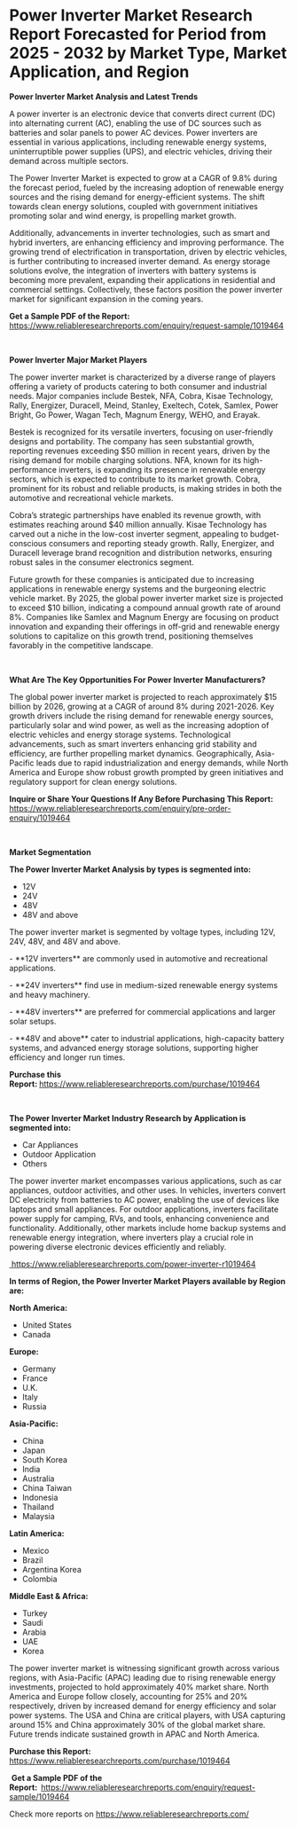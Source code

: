 <p><h1>Power Inverter Market Research Report Forecasted for Period from 2025 -  2032 by Market Type, Market Application, and Region</h1></p><p><strong>Power Inverter Market Analysis and Latest Trends</strong></p>
<p><p>A power inverter is an electronic device that converts direct current (DC) into alternating current (AC), enabling the use of DC sources such as batteries and solar panels to power AC devices. Power inverters are essential in various applications, including renewable energy systems, uninterruptible power supplies (UPS), and electric vehicles, driving their demand across multiple sectors.</p><p>The Power Inverter Market is expected to grow at a CAGR of 9.8% during the forecast period, fueled by the increasing adoption of renewable energy sources and the rising demand for energy-efficient systems. The shift towards clean energy solutions, coupled with government initiatives promoting solar and wind energy, is propelling market growth. </p><p>Additionally, advancements in inverter technologies, such as smart and hybrid inverters, are enhancing efficiency and improving performance. The growing trend of electrification in transportation, driven by electric vehicles, is further contributing to increased inverter demand. As energy storage solutions evolve, the integration of inverters with battery systems is becoming more prevalent, expanding their applications in residential and commercial settings. Collectively, these factors position the power inverter market for significant expansion in the coming years.</p></p>
<p><strong>Get a Sample PDF of the Report:&nbsp;</strong> <a href="https://www.reliableresearchreports.com/enquiry/request-sample/1019464?utm_campaign=2243&utm_medium=2&utm_source=Github&utm_content=ia&utm_term=10042025&utm_id=power-inverter">https://www.reliableresearchreports.com/enquiry/request-sample/1019464</a></p>
<p>&nbsp;</p>
<p><strong>Power Inverter Major Market Players</strong></p>
<p><p>The power inverter market is characterized by a diverse range of players offering a variety of products catering to both consumer and industrial needs. Major companies include Bestek, NFA, Cobra, Kisae Technology, Rally, Energizer, Duracell, Meind, Stanley, Exeltech, Cotek, Samlex, Power Bright, Go Power, Wagan Tech, Magnum Energy, WEHO, and Erayak.</p><p>Bestek is recognized for its versatile inverters, focusing on user-friendly designs and portability. The company has seen substantial growth, reporting revenues exceeding $50 million in recent years, driven by the rising demand for mobile charging solutions. NFA, known for its high-performance inverters, is expanding its presence in renewable energy sectors, which is expected to contribute to its market growth. Cobra, prominent for its robust and reliable products, is making strides in both the automotive and recreational vehicle markets.</p><p>Cobra’s strategic partnerships have enabled its revenue growth, with estimates reaching around $40 million annually. Kisae Technology has carved out a niche in the low-cost inverter segment, appealing to budget-conscious consumers and reporting steady growth. Rally, Energizer, and Duracell leverage brand recognition and distribution networks, ensuring robust sales in the consumer electronics segment.</p><p>Future growth for these companies is anticipated due to increasing applications in renewable energy systems and the burgeoning electric vehicle market. By 2025, the global power inverter market size is projected to exceed $10 billion, indicating a compound annual growth rate of around 8%. Companies like Samlex and Magnum Energy are focusing on product innovation and expanding their offerings in off-grid and renewable energy solutions to capitalize on this growth trend, positioning themselves favorably in the competitive landscape.</p></p>
<p>&nbsp;</p>
<p><strong>What Are The Key Opportunities For Power Inverter Manufacturers?</strong></p>
<p><p>The global power inverter market is projected to reach approximately $15 billion by 2026, growing at a CAGR of around 8% during 2021-2026. Key growth drivers include the rising demand for renewable energy sources, particularly solar and wind power, as well as the increasing adoption of electric vehicles and energy storage systems. Technological advancements, such as smart inverters enhancing grid stability and efficiency, are further propelling market dynamics. Geographically, Asia-Pacific leads due to rapid industrialization and energy demands, while North America and Europe show robust growth prompted by green initiatives and regulatory support for clean energy solutions.</p></p>
<p><strong>Inquire or Share Your Questions If Any Before Purchasing This Report:</strong> <a href="https://www.reliableresearchreports.com/enquiry/pre-order-enquiry/1019464?utm_campaign=2243&utm_medium=2&utm_source=Github&utm_content=ia&utm_term=10042025&utm_id=power-inverter">https://www.reliableresearchreports.com/enquiry/pre-order-enquiry/1019464</a></p>
<p>&nbsp;</p>
<p><strong>Market Segmentation</strong></p>
<p><strong>The Power Inverter Market Analysis by types is segmented into:</strong></p>
<p><ul><li>12V</li><li>24V</li><li>48V</li><li>48V and above</li></ul></p>
<p><p>The power inverter market is segmented by voltage types, including 12V, 24V, 48V, and 48V and above. </p><p>- **12V inverters** are commonly used in automotive and recreational applications.</p><p>- **24V inverters** find use in medium-sized renewable energy systems and heavy machinery.</p><p>- **48V inverters** are preferred for commercial applications and larger solar setups.</p><p>- **48V and above** cater to industrial applications, high-capacity battery systems, and advanced energy storage solutions, supporting higher efficiency and longer run times.</p></p>
<p><strong>Purchase this Report:&nbsp;</strong><a href="https://www.reliableresearchreports.com/purchase/1019464?utm_campaign=2243&utm_medium=2&utm_source=Github&utm_content=ia&utm_term=10042025&utm_id=power-inverter">https://www.reliableresearchreports.com/purchase/1019464</a></p>
<p>&nbsp;</p>
<p><strong>The Power Inverter Market Industry Research by Application is segmented into:</strong></p>
<p><ul><li>Car Appliances</li><li>Outdoor Application</li><li>Others</li></ul></p>
<p><p>The power inverter market encompasses various applications, such as car appliances, outdoor activities, and other uses. In vehicles, inverters convert DC electricity from batteries to AC power, enabling the use of devices like laptops and small appliances. For outdoor applications, inverters facilitate power supply for camping, RVs, and tools, enhancing convenience and functionality. Additionally, other markets include home backup systems and renewable energy integration, where inverters play a crucial role in powering diverse electronic devices efficiently and reliably.</p></p>
<p><a href="https://www.reliableresearchreports.com/power-inverter-r1019464?utm_campaign=2243&utm_medium=2&utm_source=Github&utm_content=ia&utm_term=10042025&utm_id=power-inverter">&nbsp;https://www.reliableresearchreports.com/power-inverter-r1019464</a></p>
<p><strong>In terms of Region, the Power Inverter Market Players available by Region are:</strong></p>
<p>
    <p> <strong> North America: </strong>
        <ul>
            <li>United States</li>
            <li>Canada</li>
        </ul>
        </p> 
    <p> <strong> Europe: </strong>
        <ul>
            <li>Germany</li>
            <li>France</li>
            <li>U.K.</li>
            <li>Italy</li>
            <li>Russia</li>
        </ul>
        </p> 
    <p> <strong> Asia-Pacific: </strong>
        <ul>
            <li>China</li>
            <li>Japan</li>
            <li>South Korea</li>
            <li>India</li>
            <li>Australia</li>
            <li>China Taiwan</li>
            <li>Indonesia</li>
            <li>Thailand</li>
            <li>Malaysia</li>
        </ul>
        </p> 
    <p> <strong> Latin America: </strong>
        <ul>
            <li>Mexico</li>
            <li>Brazil</li>
            <li>Argentina Korea</li>
            <li>Colombia</li>
        </ul>
        </p> 
    <p> <strong> Middle East & Africa: </strong>
        <ul>
            <li>Turkey</li>
            <li>Saudi</li>
            <li>Arabia</li>
            <li>UAE</li>
            <li>Korea</li>
        </ul>
    </p>
    </p>
<p><p>The power inverter market is witnessing significant growth across various regions, with Asia-Pacific (APAC) leading due to rising renewable energy investments, projected to hold approximately 40% market share. North America and Europe follow closely, accounting for 25% and 20% respectively, driven by increased demand for energy efficiency and solar power systems. The USA and China are critical players, with USA capturing around 15% and China approximately 30% of the global market share. Future trends indicate sustained growth in APAC and North America.</p></p>
<p><strong>Purchase this Report: </strong><a href="https://www.reliableresearchreports.com/purchase/1019464?utm_campaign=2243&utm_medium=2&utm_source=Github&utm_content=ia&utm_term=10042025&utm_id=power-inverter">https://www.reliableresearchreports.com/purchase/1019464</a></p>
<p>&nbsp;<strong>Get a Sample PDF of the Report:&nbsp;&nbsp;</strong><a href="https://www.reliableresearchreports.com/enquiry/request-sample/1019464?utm_campaign=2243&utm_medium=2&utm_source=Github&utm_content=ia&utm_term=10042025&utm_id=power-inverter">https://www.reliableresearchreports.com/enquiry/request-sample/1019464</a></p>
<p><strong></strong></p>
<p>Check more reports on <a href="https://www.reliableresearchreports.com/?utm_campaign=2243&utm_medium=2&utm_source=Github&utm_content=ia&utm_term=10042025&utm_id=power-inverter">https://www.reliableresearchreports.com/</a></p>